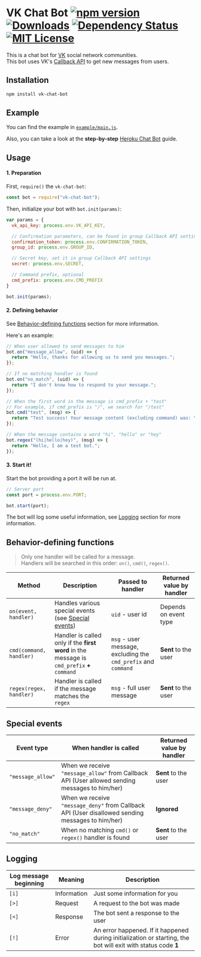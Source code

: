 # VK Chat Bot [![npm version](https://img.shields.io/npm/v/vk-chat-bot.svg)](https://www.npmjs.com/package/vk-chat-bot)  	[![Downloads](https://img.shields.io/npm/dt/vk-chat-bot.svg)](https://www.npmjs.com/package/vk-chat-bot) [![Dependency Status](https://david-dm.org/sudoio/vk-chat-bot.svg)](https://david-dm.org/sudoio/vk-chat-bot) [![MIT License](https://img.shields.io/github/license/sudoio/vk-chat-bot.svg)](https://github.com/sudoio/fast-electron/blob/master/LICENSE.md)
This is a chat bot for [VK](https://vk.com) social network communities.    
This bot uses VK's [Callback API](https://vk.com/dev/callback_api) to get new messages from users.

## Installation
```bash
npm install vk-chat-bot
```
## Example
You can find the example in [`example/main.js`](https://github.com/sudoio/vk-chat-bot/blob/master/example/main.js).

Also, you can take a look at the **step-by-step** [Heroku Chat Bot](https://github.com/sudoio/vk-chat-bot/blob/master/heroku_guide) guide.

## Usage
#### 1. Preparation
First, `require()` the `vk-chat-bot`:
```js
const bot = require("vk-chat-bot");
```

Then, initialize your bot with `bot.init(params)`:
```js
var params = {
  vk_api_key: process.env.VK_API_KEY,

  // Confirmation parameters, can be found in group Callback API settings
  confirmation_token: process.env.CONFIRMATION_TOKEN,
  group_id: process.env.GROUP_ID,

  // Secret key, set it in group Callback API settings
  secret: process.env.SECRET,

  // Command prefix, optional
  cmd_prefix: process.env.CMD_PREFIX
}

bot.init(params);
```

#### 2. Defining behavior

See [Behavior-defining functions](#behavior-defining-functions) section for more information.

Here's an example:
```js
// When user allowed to send messages to him
bot.on("message_allow", (uid) => {
  return "Hello, thanks for allowing us to send you messages.";
});

// If no matching handler is found
bot.on("no_match", (uid) => {
  return "I don't know how to respond to your message.";
});

// When the first word in the message is cmd_prefix + "test"
// For example, if cmd_prefix is "/", we search for "/test"
bot.cmd("test", (msg) => {
  return "Test success! Your message content (excluding command) was: \"" + msg + "\".";
});

// When the message contains a word "hi", "hello" or "hey"
bot.regex("(hi|hello|hey)", (msg) => {
  return "Hello, I am a test bot.";
});
```

#### 3. Start it!
Start the bot providing a port it will be run at.

```js
// Server port
const port = process.env.PORT;

bot.start(port);
```

The bot will log some useful information, see [Logging](#logging) section for more information.

## Behavior-defining functions
> Only one handler will be called for a message.    
> Handlers will be searched in this order: `on()`, `cmd()`, `regex()`.

Method | Description | Passed to handler | Returned value by handler
--- | --- | --- | ---
`on(event, handler)` | Handles various special events (see [Special events](#special-events)) | `uid` - user id | Depends on event type
`cmd(command, handler)` | Handler is called only if the **first word** in the message is `cmd_prefix` **+** `command` | `msg` - user message, excluding the `cmd_prefix` and `command` |  **Sent** to the user
`regex(regex, handler)` | Handler is called if the message matches the `regex` | `msg` - full user message | **Sent** to the user

## Special events

Event type | When handler is called | Returned value by handler
--- | --- | ---
`"message_allow"` | When we receive `"message_allow"` from Callback API (User allowed sending messages to him/her) | **Sent** to the user
`"message_deny"` | When we receive `"message_deny"` from Callback API (User disallowed sending messages to him/her) | **Ignored**
`"no_match"` | When no matching `cmd()` or `regex()` handler is found | **Sent** to the user

## Logging
Log message beginning | Meaning | Description
--- | --- | ---
`[i]` | Information | Just some information for you
`[>]` | Request | A request to the bot was made
`[<]` | Response | The bot sent a response to the user
`[!]` | Error | An error happened. If it happened during initialization or starting, the bot will exit with status code **1**
